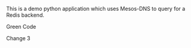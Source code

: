 This is a demo python  application which uses Mesos-DNS to query for a Redis backend.

Green Code

Change 3
